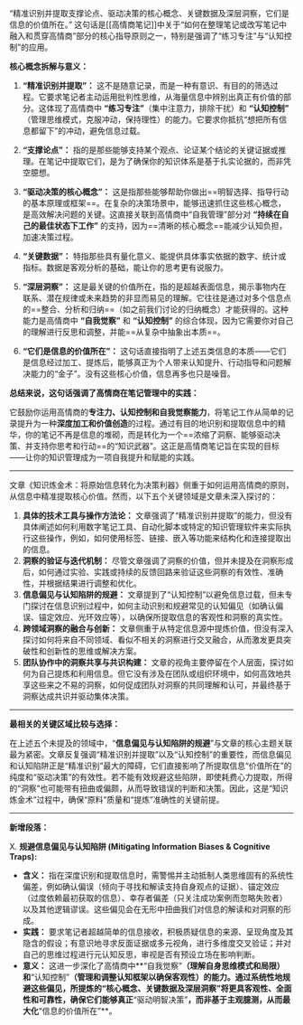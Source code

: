 “精准识别并提取支撑论点、驱动决策的核心概念、关键数据及深层洞察，它们是信息的价值所在。” 这句话是[[高情商笔记]]中关于“如何在整理笔记或改写笔记中融入和贯穿高情商”部分的核心指导原则之一，特别是强调了“练习专注”与“认知控制”的应用。

**核心概念拆解与意义：**

1.  **“精准识别并提取”：** 这不是随意记录，而是一种有意识、有目的的筛选过程。它要求笔记者主动运用批判性思维，从海量信息中辨别出真正有价值的部分。这体现了高情商中 **“练习专注”**（集中注意力，排除干扰）和 **“认知控制”** （管理思维模式，克服冲动，保持理性）的能力。它要求你抵抗“想把所有信息都留下”的冲动，避免信息过载。

2.  **“支撑论点”：** 指的是那些能够支持某个观点、论证某个结论的关键证据或推理。在笔记中提取它们，是为了确保你的知识体系是基于扎实论据的，而非凭空臆想。

3.  **“驱动决策的核心概念”：** 这是指那些能够帮助你做出==明智选择、指导行动的基本原理或框架==。在复杂的决策场景中，能够迅速抓住这些核心概念，是高效解决问题的关键。这直接关联到高情商中“自我管理”部分对 **“持续在自己的最佳状态下工作”** 的支持，因为==清晰的核心概念==能减少认知负担，加速决策过程。

4.  **“关键数据”：** 特指那些具有量化意义、能提供具体事实依据的数字、统计或指标。数据是客观分析的基础，能让你的思考更有说服力。

5.  **“深层洞察”：** 这是最关键的价值所在，指的是超越表面信息，揭示事物内在联系、潜在规律或未来趋势的非显而易见的理解。它往往是通过对多个信息点的==整合、分析和归纳==（如之前我们讨论的归纳概念）才能获得的。这种能力是高情商中 **“自我觉察”** 和 **“认知控制”** 的综合体现，因为它需要你对自己的理解进行反思和调整，并能==从复杂中抽象出本质==。

6.  **“它们是信息的价值所在”：** 这句话直接指明了上述五类信息的本质——它们是信息经过加工、提炼后，能够真正为个人带来认知提升、行动指导和问题解决能力的“金子”。没有这些核心价值，信息再多也只是噪音。

**总结来说，这句话强调了高情商在笔记管理中的实践：**

它鼓励你运用高情商的**专注力、认知控制和自我觉察能力**，将笔记工作从简单的记录提升为一种**深度加工和价值创造**的过程。通过有目的地识别和提取信息中的精华，你的笔记不再是信息的堆砌，而是转化为一个==浓缩了洞察、能够驱动决策、并支持你思考和行动==的“知识武器”。这正是高情商笔记旨在实现的目标——让你的知识管理成为一项自我提升和赋能的实践。

---

文章《知识炼金术：将原始信息转化为决策利器》侧重于如何运用高情商的原则，从信息中精准提取核心价值。然而，以下五个关键领域是文章未深入探讨的：

1.  **具体的技术工具与操作方法论：** 文章强调了“精准识别并提取”的能力，但没有具体阐述如何利用数字笔记工具、自动化脚本或特定的知识管理软件来实际执行这些操作，例如，如何使用标签、链接、嵌入等功能来结构化和连接提取出的信息。
2.  **洞察的验证与迭代机制：** 尽管文章强调了洞察的价值，但并未提及在洞察形成后，如何通过实验、实践或持续的反馈回路来验证这些洞察的有效性、准确性，并根据结果进行调整和优化。
3.  **信息偏见与认知陷阱的规避：** 文章提到了“认知控制”以避免信息过载，但未专门探讨在信息识别过程中，如何主动识别和规避常见的认知偏见（如确认偏误、锚定效应、光环效应等），以确保所提取信息的客观性和洞察的真实性。
4.  **跨领域洞察的融合与创新：** 文章侧重于从特定信息源中提炼价值，但没有深入探讨如何将来自不同领域、看似不相关的洞察进行交叉融合，从而激发更具突破性和创新性的思维或解决方案。
5.  **团队协作中的洞察共享与共识构建：** 文章的视角主要停留在个人层面，探讨如何为自己提炼和利用信息。但它没有涉及在团队或组织环境中，如何高效地共享这些来之不易的洞察，如何促成团队对洞察的共同理解和认可，并最终基于洞察达成共识并驱动集体决策。

---

**最相关的关键区域比较与选择：**

在上述五个未提及的领域中，“**信息偏见与认知陷阱的规避**”与文章的核心主题关联最为紧密。文章反复强调“精准识别并提取”以及“认知控制”的重要性，而信息偏见和认知陷阱正是“精准识别”最大的障碍，它们直接影响了所提取信息“价值所在”的纯度和“驱动决策”的有效性。若不能有效规避这些陷阱，即使耗费心力提取，所得的“洞察”也可能带有扭曲或偏颇，从而导致错误的判断和决策。因此，这是“知识炼金术”过程中，确保“原料”质量和“提炼”准确性的关键前提。

---

**新增段落：**

X. **规避信息偏见与认知陷阱 (Mitigating Information Biases & Cognitive Traps):**

*   **含义：** 指在深度识别和提取信息时，需警惕并主动抵制人类思维固有的系统性偏差，例如确认偏误（倾向于寻找和解读支持自身观点的证据）、锚定效应（过度依赖最初获取的信息）、幸存者偏差（只关注成功案例而忽略失败者）以及其他逻辑谬误。这些偏见会在无形中扭曲我们对信息的解读和对洞察的形成。
*   **实践：** 要求笔记者超越简单的信息接收，积极质疑信息的来源、呈现角度及其隐含的假设；有意识地寻求反面证据或多元视角，进行多维度交叉验证；并对自己的思维过程进行元认知反思，审视是否有预设立场在影响判断。
*   **意义：** 这进一步深化了高情商中**“自我觉察”**（理解自身思维模式和局限）和**“认知控制”**（管理和调整认知框架以确保客观性）的能力。通过系统性地规避这些偏见，所提炼的“核心概念、关键数据及深层洞察”将更具客观性、全面性和可靠性，确保它们能够真正**“驱动明智决策”**，而非基于主观臆测，从而最大化**“信息的价值所在”**。
